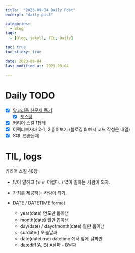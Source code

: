 ```yaml
---
title:  "2023-09-04 Daily Post"
excerpt: "daily post"

categories:
  - Blog
tags:
  - [Blog, jekyll, TIL, Daily]

toc: true
toc_sticky: true
 
date: 2023-09-04
last_modified_at: 2023-09-04

---
```


# Daily TODO

- [x] [알고리즘 한문제 풀기](https://www.acmicpc.net/step)
	- [x] [포스팅](https://yelm-212.github.io/algorithm_codes/boj-9095/)
- [x] 커리어 스킬 1챕터
- [x] 이펙티브자바 2-1, 2 읽어보기 (블로깅 & 예시 코드 작성은 내일)
- [x] SQL 연습문제

# TIL, logs

커리어 스킬 48장
- 많이 말하고 (ㅠㅠ 어렵다. ) 많이 일하는 사람이 되자. 
- 가치를 제공하는 사람이 되기.

- DATE / DATETIME format 
	- year(date) 연도만 뽑아냄
	- month(date) 월만 뽑아냄
	- day(date) / dayofmonth(date) 일만 뽑아냄
	- curdate() 오늘날짜
	- date(datetime) datetime 에서 앞에 날짜만
	- datediff(A, B) A날짜 - B날짜
